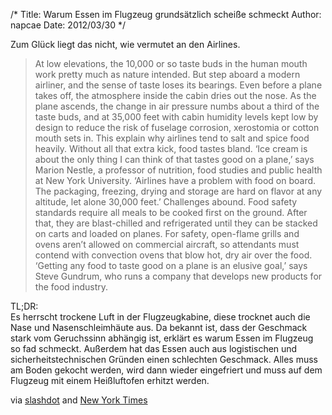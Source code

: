 /*
Title: Warum Essen im Flugzeug grundsätzlich scheiße schmeckt
Author: napcae
Date: 2012/03/30
*/

Zum Glück liegt das nicht, wie vermutet an den Airlines.

> At low elevations, the 10,000 or so taste buds in the human mouth work pretty much as nature intended. But step aboard a modern airliner, and the sense of taste loses its bearings. Even before a plane takes off, the atmosphere inside the cabin dries out the nose. As the plane ascends, the change in air pressure numbs about a third of the taste buds, and at 35,000 feet with cabin humidity levels kept low by design to reduce the risk of fuselage corrosion, xerostomia or cotton mouth sets in. This explain why airlines tend to salt and spice food heavily. Without all that extra kick, food tastes bland. ‘Ice cream is about the only thing I can think of that tastes good on a plane,’ says Marion Nestle, a professor of nutrition, food studies and public health at New York University. ‘Airlines have a problem with food on board. The packaging, freezing, drying and storage are hard on flavor at any altitude, let alone 30,000 feet.’ Challenges abound. Food safety standards require all meals to be cooked first on the ground. After that, they are blast-chilled and refrigerated until they can be stacked on carts and loaded on planes. For safety, open-flame grills and ovens aren’t allowed on commercial aircraft, so attendants must contend with convection ovens that blow hot, dry air over the food. ‘Getting any food to taste good on a plane is an elusive goal,’ says Steve Gundrum, who runs a company that develops new products for the food industry.

TL;DR:
<br> 
Es herrscht trockene Luft in der Flugzeugkabine, diese trocknet auch die Nase und Nasenschleimhäute aus. Da bekannt ist, dass der Geschmack stark vom Geruchssinn abhängig ist, erklärt es warum Essen im Flugzeug so fad schmeckt. Außerdem hat das Essen auch aus logistischen und sicherheitstechnischen Gründen einen schlechten Geschmack. Alles muss am Boden gekocht werden, wird dann wieder eingefriert und muss auf dem Flugzeug mit einem Heißluftofen erhitzt werden.</strong>

via [slashdot][1] and [New York Times][2]

 [1]: http://science.slashdot.org/story/12/03/26/1420254/science-reveals-why-airplane-food-tastes-so-bad?utm_source=feedburnerGoogle+Reader&utm_medium=feed&utm_campaign=Feed%3A+Slashdot%2Fslashdot+%28Slashdot%29&utm_content=Google+Reader
 [2]: http://www.nytimes.com/2012/03/11/business/airlines-studying-the-science-of-better-in-flight-meals.html?_r=4&pagewanted=1&_r=1&partner=rss&emc=rss